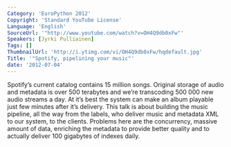 ```yaml
---
Category: 'EuroPython 2012'
Copyright: 'Standard YouTube License'
Language: 'English'
SourceUrl: '"http://www.youtube.com/watch?v=OH4Q9db0xFw"'
Speakers: [Jyrki Pulliainen]
Tags: []
ThumbnailUrl: 'http://i.ytimg.com/vi/OH4Q9db0xFw/hqdefault.jpg'
Title: '"Spotify, pipelining your music"'
date: '2012-07-04'
---
```

Spotify’s current catalog contains 15 million songs. Original storage of audio
and metadata is over 500 terabytes and we’re transcoding 500 000 new audio
streams a day. At it’s best the system can make an album playable just few
minutes after it’s delivery. This talk is about building the music pipeline,
all the way from the labels, who deliver music and metadata XML to our system,
to the clients. Problems here are the concurrency, massive amount of data,
enriching the metadata to provide better quality and to actually deliver 100
gigabytes of indexes daily.

